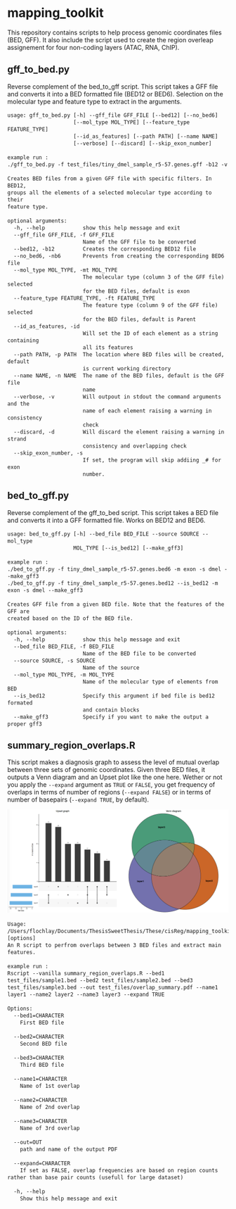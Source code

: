 # mapping_toolkit

This repository contains scripts to help process genomic coordinates files (BED, GFF).
It also include the script used to create the region overleap assignement for four non-coding layers (ATAC, RNA, ChIP).

## gff_to_bed.py 

Reverse complement of the bed_to_gff script. This script takes a GFF file and converts it into a BED formatted file (BED12 or BED6). Selection on the molecular type and feature type to extract in the arguments.

```
usage: gff_to_bed.py [-h] --gff_file GFF_FILE [--bed12] [--no_bed6]
                     [--mol_type MOL_TYPE] [--feature_type FEATURE_TYPE]
                     [--id_as_features] [--path PATH] [--name NAME]
                     [--verbose] [--discard] [--skip_exon_number]

example run :
./gff_to_bed.py -f test_files/tiny_dmel_sample_r5-57.genes.gff -b12 -v

Creates BED files from a given GFF file with specific filters. In BED12,
groups all the elements of a selected molecular type according to their
feature type.

optional arguments:
  -h, --help            show this help message and exit
  --gff_file GFF_FILE, -f GFF_FILE
                        Name of the GFF file to be converted
  --bed12, -b12         Creates the corresponding BED12 file
  --no_bed6, -nb6       Prevents from creating the corresponding BED6 file
  --mol_type MOL_TYPE, -mt MOL_TYPE
                        The molecular type (column 3 of the GFF file) selected
                        for the BED files, default is exon
  --feature_type FEATURE_TYPE, -ft FEATURE_TYPE
                        The feature type (column 9 of the GFF file) selected
                        for the BED files, default is Parent
  --id_as_features, -id
                        Will set the ID of each element as a string containing
                        all its features
  --path PATH, -p PATH  The location where BED files will be created, default
                        is current working directory
  --name NAME, -n NAME  The name of the BED files, default is the GFF file
                        name
  --verbose, -v         Will outpout in stdout the command arguments and the
                        name of each element raising a warning in consistency
                        check
  --discard, -d         Will discard the element raising a warning in strand
                        consistency and overlapping check
  --skip_exon_number, -s
                        If set, the program will skip addiing _# for exon
                        number.
```


## bed_to_gff.py 

Reverse complement of the gff_to_bed script. This script takes a BED file and converts it into a GFF formatted file. Works on BED12 and BED6.

```
usage: bed_to_gff.py [-h] --bed_file BED_FILE --source SOURCE --mol_type
                     MOL_TYPE [--is_bed12] [--make_gff3]

example run :
./bed_to_gff.py -f tiny_dmel_sample_r5-57.genes.bed6 -m exon -s dmel --make_gff3
./bed_to_gff.py -f tiny_dmel_sample_r5-57.genes.bed12 --is_bed12 -m exon -s dmel --make_gff3

Creates GFF file from a given BED file. Note that the features of the GFF are
created based on the ID of the BED file.

optional arguments:
  -h, --help            show this help message and exit
  --bed_file BED_FILE, -f BED_FILE
                        Name of the BED file to be converted
  --source SOURCE, -s SOURCE
                        Name of the source
  --mol_type MOL_TYPE, -m MOL_TYPE
                        Name of the molecular type of elements from BED
  --is_bed12            Specify this argument if bed file is bed12 formated
                        and contain blocks
  --make_gff3           Specify if you want to make the output a proper gff3
```

## summary_region_overlaps.R

This script makes a diagnosis graph to assess the level of mutual overlap between three sets of genomic coordinates. Given three BED files, it outputs a Venn diagram and an Upset plot like the one here.
Wether or not you apply the `--expand` argument as `TRUE` or `FALSE`, you get frequency of overlaps in terms of number of regions (`--expand FALSE`) or in terms of number of basepairs (`--expand TRUE`, by default).

![Overlap Summary](./test_files/overlap_summary.png)

```
Usage: /Users/flochlay/Documents/ThesisSweetThesis/These/cisReg/mapping_toolkit/summary_region_overlaps.R [options]
An R script to perfrom overlaps between 3 BED files and extract main features.

example run :
Rscript --vanilla summary_region_overlaps.R --bed1 test_files/sample1.bed --bed2 test_files/sample2.bed --bed3 test_files/sample3.bed --out test_files/overlap_summary.pdf --name1 layer1 --name2 layer2 --name3 layer3 --expand TRUE

Options:
  --bed1=CHARACTER
    First BED file

  --bed2=CHARACTER
    Second BED file

  --bed3=CHARACTER
    Third BED file

  --name1=CHARACTER
    Name of 1st overlap

  --name2=CHARACTER
    Name of 2nd overlap

  --name3=CHARACTER
    Name of 3rd overlap

  --out=OUT
    path and name of the output PDF

  --expand=CHARACTER
    If set as FALSE, overlap frequencies are based on region counts rather than base pair counts (usefull for large dataset)

  -h, --help
    Show this help message and exit
```

